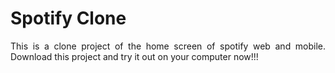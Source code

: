 <h1>Spotify Clone</h1>
<p style="text-align: justify">
This is a clone project of the home screen of spotify web and mobile. 
Download this project and try it out on your computer now!!! </p>

